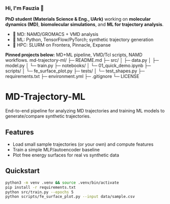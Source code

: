 ### Hi, I'm Fauzia 👋
**PhD student (Materials Science & Eng., UArk)** working on **molecular dynamics (MD)**, **biomolecular simulations**, and **ML for trajectory analysis**.

- 🔬 MD: NAMD/GROMACS + VMD analysis
- 🤖 ML: Python, TensorFlow/PyTorch; synthetic trajectory generation
- 🧮 HPC: SLURM on Frontera, Pinnacle, Expanse

**Pinned projects below:** MD+ML pipeline, VMD/Tcl scripts, NAMD workflows.
md-trajectory-ml/
├─ README.md
├─ src/
│  ├─ data.py
│  ├─ model.py
│  └─ train.py
├─ notebooks/
│  └─ 01_quick_demo.ipynb
├─ scripts/
│  └─ fe_surface_plot.py
├─ tests/
│  └─ test_shapes.py
├─ requirements.txt
├─ environment.yml
├─ .gitignore
└─ LICENSE

# MD-Trajectory-ML
End-to-end pipeline for analyzing MD trajectories and training ML models to generate/compare synthetic trajectories.

## Features
- Load small sample trajectories (or your own) and compute features
- Train a simple MLP/autoencoder baseline
- Plot free energy surfaces for real vs synthetic data

## Quickstart
```bash
python3 -m venv .venv && source .venv/bin/activate
pip install -r requirements.txt
python src/train.py --epochs 5
python scripts/fe_surface_plot.py --input data/sample.csv
